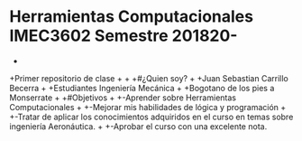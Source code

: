 # Herramientas Computacionales IMEC3602 Semestre 201820-
+
+Primer repositorio de clase
+
+
+#¿Quien soy?
+
+Juan Sebastian Carrillo Becerra
+
+Estudiantes Ingeniería Mecánica
+
+Bogotano de los pies a Monserrate
+
+#Objetivos
+
+-Aprender sobre Herramientas Computacionales
+
+-Mejorar mis habilidades de lógica y programación
+
+-Tratar de aplicar los conocimientos adquiridos en el curso en temas sobre ingeniería Aeronáutica.
+
+-Aprobar el curso con una excelente nota.
